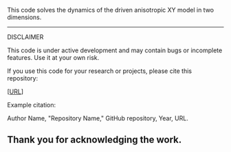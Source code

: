 This code solves the dynamics of the driven anisotropic XY model in two dimensions.


------------------------------------------------------------------------------
DISCLAIMER

This code is under active development and may contain bugs or incomplete features.
Use it at your own risk.

If you use this code for your research or projects, please cite this repository:

[[URL](https://github.com/droyktton/anisotropicXY2d)]

Example citation:

Author Name, "Repository Name," GitHub repository, Year, URL.

Thank you for acknowledging the work.
------------------------------------------------------------------------------
